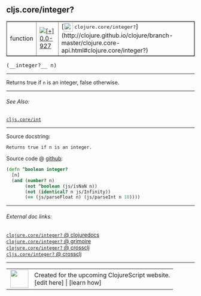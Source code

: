 ## cljs.core/integer?



 <table border="1">
<tr>
<td>function</td>
<td><a href="https://github.com/cljsinfo/cljs-api-docs/tree/0.0-927"><img valign="middle" alt="[+] 0.0-927" title="Added in 0.0-927" src="https://img.shields.io/badge/+-0.0--927-lightgrey.svg"></a> </td>
<td>
[<img height="24px" valign="middle" src="http://i.imgur.com/1GjPKvB.png"> <samp>clojure.core/integer?</samp>](http://clojure.github.io/clojure/branch-master/clojure.core-api.html#clojure.core/integer?)
</td>
</tr>
</table>


 <samp>
(__integer?__ n)<br>
</samp>

---

Returns true if `n` is an integer, false otherwise.



---


###### See Also:

[`cljs.core/int`](../cljs.core/int.md)<br>

---


Source docstring:

```
Returns true if n is an integer.
```


Source code @ [github](https://github.com/clojure/clojurescript/blob/r2311/src/cljs/cljs/core.cljs#L1449-L1455):

```clj
(defn ^boolean integer?
  [n]
  (and (number? n)
       (not ^boolean (js/isNaN n))
       (not (identical? n js/Infinity))
       (== (js/parseFloat n) (js/parseInt n 10))))
```

<!--
Repo - tag - source tree - lines:

 <pre>
clojurescript @ r2311
└── src
    └── cljs
        └── cljs
            └── <ins>[core.cljs:1449-1455](https://github.com/clojure/clojurescript/blob/r2311/src/cljs/cljs/core.cljs#L1449-L1455)</ins>
</pre>

-->

---



###### External doc links:

[`clojure.core/integer?` @ clojuredocs](http://clojuredocs.org/clojure.core/integer_q)<br>
[`clojure.core/integer?` @ grimoire](http://conj.io/store/v1/org.clojure/clojure/1.7.0-beta3/clj/clojure.core/integer%3F/)<br>
[`clojure.core/integer?` @ crossclj](http://crossclj.info/fun/clojure.core/integer%3F.html)<br>
[`cljs.core/integer?` @ crossclj](http://crossclj.info/fun/cljs.core.cljs/integer%3F.html)<br>

---

 <table>
<tr><td>
<img valign="middle" align="right" width="48px" src="http://i.imgur.com/Hi20huC.png">
</td><td>
Created for the upcoming ClojureScript website.<br>
[edit here] | [learn how]
</td></tr></table>

[edit here]:https://github.com/cljsinfo/cljs-api-docs/blob/master/cljsdoc/cljs.core/integerQMARK.cljsdoc
[learn how]:https://github.com/cljsinfo/cljs-api-docs/wiki/cljsdoc-files

<!--

This information was too distracting to show to readers, but I'll leave it
commented here since it is helpful to:

- pretty-print the data used to generate this document
- and show how to retrieve that data



The API data for this symbol:

```clj
{:description "Returns true if `n` is an integer, false otherwise.",
 :return-type boolean,
 :ns "cljs.core",
 :name "integer?",
 :signature ["[n]"],
 :history [["+" "0.0-927"]],
 :type "function",
 :related ["cljs.core/int"],
 :full-name-encode "cljs.core/integerQMARK",
 :source {:code "(defn ^boolean integer?\n  [n]\n  (and (number? n)\n       (not ^boolean (js/isNaN n))\n       (not (identical? n js/Infinity))\n       (== (js/parseFloat n) (js/parseInt n 10))))",
          :title "Source code",
          :repo "clojurescript",
          :tag "r2311",
          :filename "src/cljs/cljs/core.cljs",
          :lines [1449 1455]},
 :full-name "cljs.core/integer?",
 :clj-symbol "clojure.core/integer?",
 :docstring "Returns true if n is an integer."}

```

Retrieve the API data for this symbol:

```clj
;; from Clojure REPL
(require '[clojure.edn :as edn])
(-> (slurp "https://raw.githubusercontent.com/cljsinfo/cljs-api-docs/catalog/cljs-api.edn")
    (edn/read-string)
    (get-in [:symbols "cljs.core/integer?"]))
```

-->
